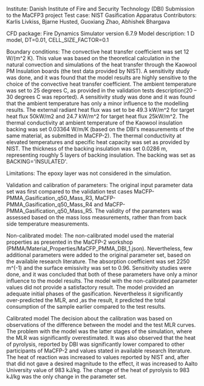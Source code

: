 Institute: Danish Institute of Fire and Security Technology (DBI)
Submission to the MaCFP3 project
Test case: NIST Gasification Apparatus
Contributors: Karlis Livkiss, Bjarne Husted, Guoxiang Zhao, Abhishek Bhargava


CFD package: Fire Dynamics Simulator version 6.7.9
Model description: 1 D model, DT=0.01, CELL_SIZE_FACTOR=0.1  

Boundary conditions: 
The convective heat transfer coefficient was set 12 W/(m^2 K). This value was based on the theoretical calculation in the natural convection and simulations of the heat transfer through the Kaowool PM Insulation boards (the test data provided by NIST). A sensitivity study was done, and it was found that the model results are highly sensitive to the choice of the convective heat transfer coefficient.
The ambient temperature was set to 25 degrees C, as provided in the validation tests description(20 – 30 degrees C was reported). A sensitivity study was done and it was found that the ambient temperature has only a minor influence to the modelling results.
The external radiant heat flux was set to be 49.3 kW/m^2 for target heat flux 50kW/m2 and 24.7 kW/m^2 for target heat flux 25kW/m^2.
The thermal conductivity at ambient temperature of the Kaowool insulation backing was set 0.03364 W/m/K (based on the DBI's measurements of the same material, as submitted in MaCFP-2). The thermal conductivity at elevated temperatures and specific heat capacity was set as provided by NIST.
The thickness of the backing insulation was set 0.0286 m, representing roughly 5 layers of backing insulation. The backing was set as BACKING='INSULATED'.

Limitations:
The epoxy layer was not considered in the simulation.

Validation and calibration of parameters:
The original input parameter data set was first compared to the validation test cases MaCFP-PMMA_Gasification_q50_Mass_R3, MaCFP-PMMA_Gasification_q50_Mass_R4 and MaCFP-PMMA_Gasification_q50_Mass_R5. 
The validity of the parameters was assessed based on the mass loss measurements, rather than from back side temperature measurements.

Non-calibrated model:
The non-calibrated model used the material properties as presented in the MaCFP-2 workshop (PMMA/Material_Properties/MaCFP_PMMA_DBI_1.json). Nevertheless, few additional parameters were added to the original parameter set, based on the available research literature. The absorption coefficient was set 2250 m^(-1) and the surface emissivity was set to 0.96. Sensitivity studies were done, and it was concluded that both of these parameters have only a minor influence to the model results. The model with the non-calibrated parameter values did not provide a satisfactory result. The model provided an adequate initial phases of the gasification. Nevertheless it significantly over-predicted the MLR, and ,as the result, it predicted the total consumption of the sample earlier compared to the test results. 

Calibrated model
The decision about the calibration was based on observations of the difference between the model and the test MLR curves. The problem with the model was the latter stages of the simulation, where the MLR was significantly overestimated. It was also observed that the heat of pyrolysis, reported by DBI was significantly lower compared to other participants of MaCFP-2 and values stated in available research literature. The heat of reaction was increased to values reported by NIST and, after that did not gave a desired magnitude to the effect, it was increased to Aalto University value of 983 kJ/kg. The change of the heat of pyrolysis to 983 kJ/kg was the only change in the parameter set. 
